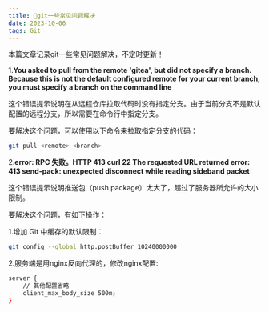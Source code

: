 ```yaml
---
title: 💯git一些常见问题解决
date: 2023-10-06
tags: Git
---
```


本篇文章记录git一些常见问题解决，不定时更新！

1.**You asked to pull from the remote 'gitea', but did not specify a branch. Because this is not the default configured remote for your current branch, you must specify a branch on the command line**

这个错误提示说明在从远程仓库拉取代码时没有指定分支。由于当前分支不是默认配置的远程分支，所以需要在命令行中指定分支。

要解决这个问题，可以使用以下命令来拉取指定分支的代码：

```sh
git pull <remote> <branch>
```

2.**error: RPC 失败。HTTP 413 curl 22 The requested URL returned error: 413 send-pack: unexpected disconnect while reading sideband packet**

这个错误提示说明推送包（push package）太大了，超过了服务器所允许的大小限制。

要解决这个问题，有如下操作：

1.增加 Git 中缓存的默认限制：

```bash
git config --global http.postBuffer 10240000000
```

2.服务端是用nginx反向代理的，修改nginx配置:

```sh
server {
    // 其他配置省略
    client_max_body_size 500m;
}
```
